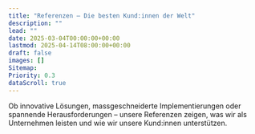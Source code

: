 ```yaml
---
title: "Referenzen – Die besten Kund:innen der Welt"
description: ""
lead: ""
date: 2025-03-04T00:00:00+00:00
lastmod: 2025-04-14T08:00:00+00:00
draft: false
images: []
Sitemap:
Priority: 0.3
dataScroll: true
---
```


Ob innovative Lösungen, massgeschneiderte Implementierungen oder spannende Herausforderungen – unsere Referenzen zeigen, was wir als Unternehmen leisten und wie wir unsere Kund:innen unterstützen.

